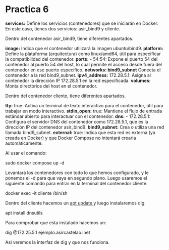 <h1>Practica 6</h1>

<b>services:</b> Define los servicios (contenedores) que se iniciarán en Docker. En este caso, tienes dos servicios: asir_bind9 y cliente.

Dentro del contenedor asir_bind9, tiene diferentes apartados.

<b>image:</b>  Indica que el contenedor utilizará la imagen ubuntu/bind9.
<b>platform:</b>  Define la plataforma (arquitectura) como linux/amd64, útil para especificar la compatibilidad del contenedor.
<b>ports:</b> - 54:54: Expone el puerto 54 del contenedor al puerto 54 del host, lo cual permite el acceso desde fuera del contenedor en ese puerto específico.
<b>networks: bind9_subnet</b> Conecta el contenedor a la red bind9_subnet.
<b>ipv4_address:</b> 172.28.5.1: Asigna al contenedor la dirección IP 172.28.5.1 en la red especificada.
<b>volumes:</b> Monta directorios del host en el contenedor.

Dentro del contenedor cliente, tiene diferentes apartados.

<b>tty:</b> true: Activa un terminal de texto interactivo para el contenedor, útil para trabajar en modo interactivo.
<b>stdin_open:</b> true: Mantiene el flujo de entrada estándar abierto para interactuar con el contenedor.
<b>dns:</b> - 172.28.5.1: Configura el servidor DNS del contenedor como 172.28.5.1, que es la dirección IP del contenedor asir_bind9.
<b>bind9_subnet:</b> Crea o utiliza una red llamada bind9_subnet.
<b>external:</b> true: Indica que esta red es externa (ya creada en Docker) y que Docker Compose no intentará crearla automáticamente.

Al usar el comando:

sudo docker compose up -d


Levantará los contenedores con todo lo que hemos configurado, y le ponemos el -d para que vaya en segundo plano. Luego usaremos el siguiente comando para entrar en la terminal del contenedor cliente.

docker exec -it cliente /bin/sh

Dentro del cliente hacemos un <u> apt update </u> y luego instalaremos dig.

apt install dnsutils

Para comprobar que esta instalado hacemos un: 

dig @172.25.5.1 ejemplo.asircastelao.inet

Asi veremos la interfaz de dig y que nos funciona.

